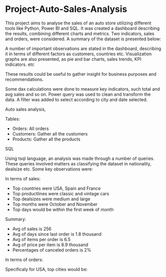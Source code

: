 # Project-Auto-Sales-Analysis


This project aims to analyse the sales of an auto store utilizing different tools like Python, Power BI and SQL. It was created a dashboard describing the results, combining different charts and metrics. Two indicators, sales and orders, were considered. A summary of the dataset is presented below:

A number of important observations are stated in the dashboard, describing it in terms of different factors as customers, countries etc. Visualization graphs are also presented, as pie and bar charts, sales trends, KPI indicators. etc

These results could be useful to gather insight for business purposes and recommendations.

Some dax calculations were done to measure key indicators, such total and avg sales and so on. Power query was used to clean and transform the data. A filter was added to select according to city and date selected. 

Auto sales analysis, 

Tables:
- Orders: All orders 
- Customers: Gather all the customers 
- Products: Gather all the products 
 
SQL


Using tsql language, an analysis was made through a number of 
queries. These queries involved matters as classifying the dataset in nationality, dealsize etc. Some key observations were:

In terms of sales:

- Top countries were USA, Spain and France 
- Top productlines were classic and vintage cars 
- Top dealsizes were medium and large
- Top months were October and November 
- Top days would be within the first week of month

Summary:

- Avg of sales is 256
- Avg of days since last order is  1.8 thousand
- Avg of items per order is 6.5
- Avg of price per item is 8.9 thousand 
- Percentages of canceled orders is 2%

In terms of orders: 





Specificaly for USA, top cities would be: 



                                                                                                                   
